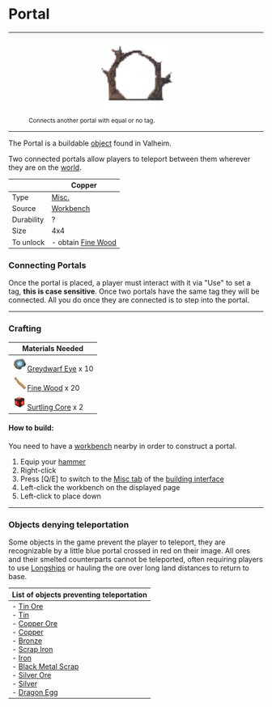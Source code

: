 # Portal
-------------

<style>
img {width:30px;}
.tb {width:150px;display: block;margin-left: auto;margin-right: auto;}
.c2{
    padding-left:13px!important;
}
.c3{
    padding-left:26px!important;
}

</style>


<figure>
<img src="/assets/portal.png" class="tb" />
<figcaption><small>Connects another portal with equal or no tag.</small></figcaption>
</figure>

-------------

The Portal is a buildable [object](../../objects/) found in Valheim.

Two connected portals allow players to teleport between them wherever they are on the [world](../../misc/world).


|        | Copper                  |
| ----------- | ------------------------------------ |
| Type       | [Misc.](../../type/misc)  |
| Source      | [Workbench](../../objects/workbench) |
| Durability | ?
| Size | 4x4
| To unlock | - obtain [Fine Wood](../../items/fine_wood) |

### Connecting Portals

Once the portal is placed, a player must interact with it via "Use" to set a tag, <b>this is case sensitive</b>. Once two portals have the same tag they will be connected. All you do once they are connected is to step into the portal.

-------------

### Crafting



| Materials Needed |
| - |
| [![Greydwarf Eye](/assets/greydwarf_eye.png)](../../items/greydwarf_eye)[Greydwarf Eye](../../items/greydwarf_eye) x 10 |
| [![Fine Wood](/assets/fine_wood.png)](../../items/fine_wood)[Fine Wood](../../items/fine_wood) x 20 |
| [![Surtling Core](/assets/surtling_core.png)](../../items/surtling_core)[Surtling Core](../../items/surtling_core) x 2 |


#### How to build:

You need to have a [workbench](../../objects/workbench) nearby in order to construct a portal.

1. Equip your [hammer](../../items/hammer)
2. Right-click
3. Press [Q/E] to switch to the [Misc tab](../../misc/building_interface#misc_tab) of the [building interface](../../misc/building_interface)
4. Left-click the workbench on the displayed page
5. Left-click to place down

-------------


### Objects denying teleportation

Some objects in the game prevent the player to teleport, they are recognizable by a little blue portal crossed in red on their image. All ores and their smelted counterparts cannot be teleported, often requiring players to use [Longships](../../objects/longship) or hauling the ore over long land distances to return to base.


| List of objects preventing teleportation |
| - |
| - [Tin Ore](../../items/tin_ore) <br> - [Tin](../../items/tin) <br> - [Copper Ore](../../items/copper_ore) <br> - [Copper](../../items/copper) <br> - [Bronze](../../items/bronze) <br> - [Scrap Iron](../../items/scrap_iron) <br> - [Iron](../../items/iron) <br> - [Black Metal Scrap](../../items/black_metal_scrap) <br> - [Silver Ore](../../items/silver_ore) <br> - [Silver](../../items/silver) <br> - [Dragon Egg](../../items/dragon_egg)